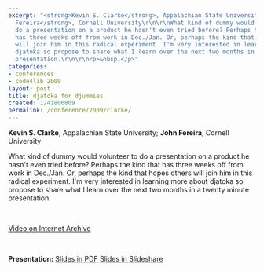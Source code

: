 ```yaml
---
excerpt: "<strong>Kevin S. Clarke</strong>, Appalachian State University; <strong>John
  Fereira</strong>, Cornell University\r\n\r\nWhat kind of dummy would volunteer to
  do a presentation on a product he hasn't even tried before? Perhaps the kind that
  has three weeks off from work in Dec./Jan. Or, perhaps the kind that hopes others
  will join him in this radical experiment. I'm very interested in learning more about
  djatoka so propose to share what I learn over the next two months in a twenty minute
  presentation.\r\n\r\n<p>&nbsp;</p>"
categories:
- conferences
- code4lib 2009
layout: post
title: djatoka for djummies
created: 1241806809
permalink: /conference/2009/clarke/
---
```

<strong>Kevin S. Clarke</strong>, Appalachian State University; <strong>John Fereira</strong>, Cornell University

What kind of dummy would volunteer to do a presentation on a product he hasn't even tried before? Perhaps the kind that has three weeks off from work in Dec./Jan. Or, perhaps the kind that hopes others will join him in this radical experiment. I'm very interested in learning more about djatoka so propose to share what I learn over the next two months in a twenty minute presentation.

<p>&nbsp;</p>

<a href="http://www.archive.org/details/Code4lib2009DjatokaForDjummies">Video on Internet Archive</a>

<p>&nbsp;</p>

<strong>Presentation:</strong>
<a href="http://code4lib.org/files/djatoka.pdf" target="_blank">Slides in PDF</a>
<a href="http://www.slideshare.net/eby/djatoka-for-djummies" target="_blank">Slides in Slideshare</a>
